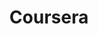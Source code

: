 ---
blog: http://blog.coursera.org/
codehost: https://github.com/https://github.com/coursera
facebook: https://www.facebook.com/Coursera
googleplus: https://plus.google.com/+Coursera
images:
- coursera-ar21.svg
- coursera-icon.svg
linkedin: https://www.linkedin.com/company/coursera
logohandle: coursera
sort: coursera
title: Coursera
twitter: https://x.com/coursera
website: https://www.coursera.org/
wikipedia: https://en.wikipedia.org/wiki/Coursera
youtube: https://www.youtube.com/user/coursera
---